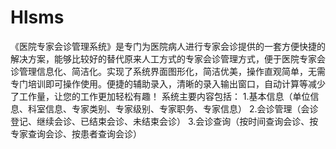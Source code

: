 # Hlsms
 《医院专家会诊管理系统》是专门为医院病人进行专家会诊提供的一套方便快捷的解决方案，能够比较好的替代原来人工方式的专家会诊管理方式，便于医院专家会诊管理信息化、简洁化。实现了系统界面图形化，简洁优美，操作直观简单，无需专门培训即可操作使用。便捷的辅助录入，清晰的录入输出窗口，自动计算等减少了工作量，让您的工作更加轻松有趣！   系统主要内容包括： 1.基本信息（单位信息、科室信息、专家类别、专家级别、专家职务、专家信息） 2.会诊管理（会诊登记、继续会诊、已结束会诊、未结束会诊） 3.会诊查询（按时间查询会诊、按专家查询会诊、按患者查询会诊）
